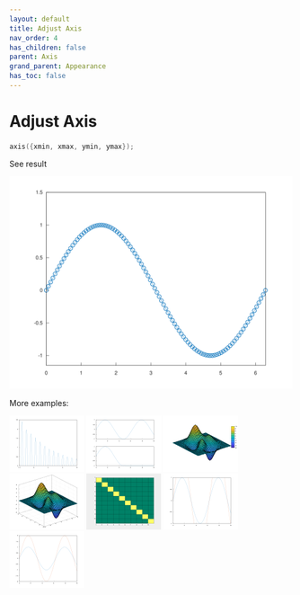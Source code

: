 ```yaml
---
layout: default
title: Adjust Axis
nav_order: 4
has_children: false
parent: Axis
grand_parent: Appearance
has_toc: false
---
```

# Adjust Axis

```cpp
axis({xmin, xmax, ymin, ymax});
```


See result

[![example_axis_1](axis/axis_1.svg)](../../../../examples/appearance/axis/axis/axis_1.cpp)

More examples:
    
[![example_axis_2](axis/axis_2_thumb.png)](../../../../examples/appearance/axis/axis/axis_2.cpp)  [![example_axis_3](axis/axis_3_thumb.png)](../../../../examples/appearance/axis/axis/axis_3.cpp)  [![example_axis_4](axis/axis_4_thumb.png)](../../../../examples/appearance/axis/axis/axis_4.cpp)  [![example_axis_5](axis/axis_5_thumb.png)](../../../../examples/appearance/axis/axis/axis_5.cpp)  [![example_axis_6](axis/axis_6_thumb.png)](../../../../examples/appearance/axis/axis/axis_6.cpp)  [![example_axis_7](axis/axis_7_thumb.png)](../../../../examples/appearance/axis/axis/axis_7.cpp)  [![example_axis_8](axis/axis_8_thumb.png)](../../../../examples/appearance/axis/axis/axis_8.cpp)

  


